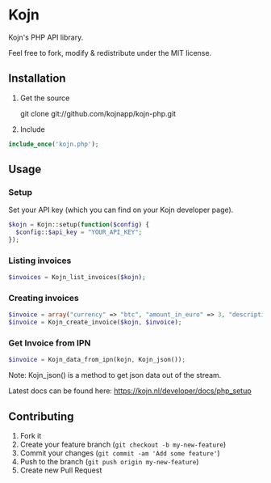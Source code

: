 # Kojn

Kojn's PHP API library.

Feel free to fork, modify & redistribute under the MIT license.

## Installation

1) Get the source

    git clone git://github.com/kojnapp/kojn-php.git

2) Include
```php
include_once('kojn.php');
```
    

## Usage

### Setup

Set your API key (which you can find on your Kojn developer page).

```php
$kojn = Kojn::setup(function($config) {
  $config::$api_key = "YOUR_API_KEY"; 
});
```
    
### Listing invoices

```php    
$invoices = Kojn_list_invoices($kojn);
```
    
### Creating invoices

```php
$invoice = array("currency" => "btc", "amount_in_euro" => 3, "description" => "My invoice");
$invoice = Kojn_create_invoice($kojn, $invoice);
```

### Get Invoice from IPN

```php
$invoice = Kojn_data_from_ipn(kojn, Kojn_json());
```

Note: Kojn_json() is a method to get json data out of the stream.

Latest docs can be found here: https://kojn.nl/developer/docs/php_setup

## Contributing

1. Fork it
2. Create your feature branch (`git checkout -b my-new-feature`)
3. Commit your changes (`git commit -am 'Add some feature'`)
4. Push to the branch (`git push origin my-new-feature`)
5. Create new Pull Request
